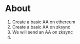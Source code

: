 # About 

1. Create a basic AA on ethereum
2. Create a basic AA on zksync
3. We will send an AA on zksync
4. 